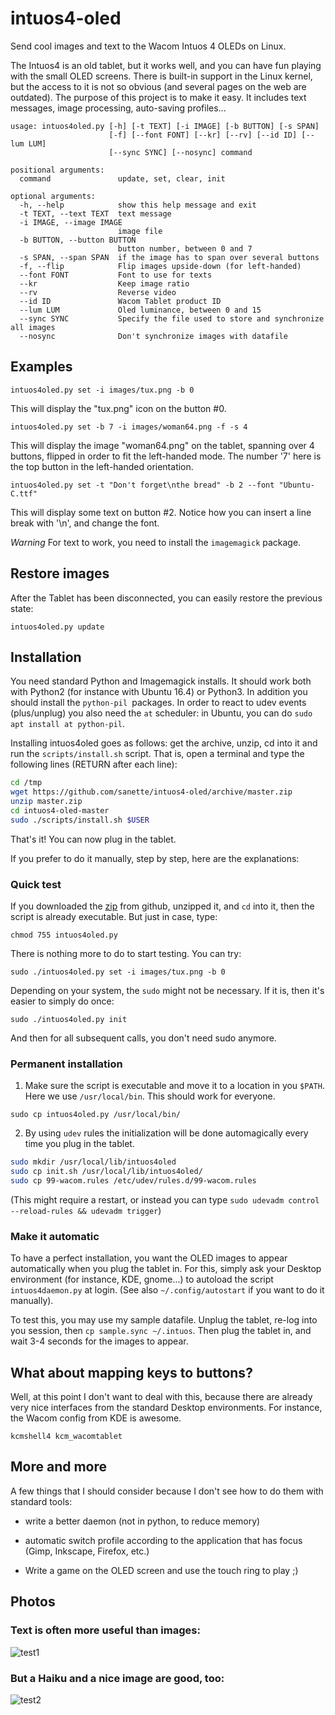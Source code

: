 # intuos4-oled
Send cool images and text to the Wacom Intuos 4 OLEDs on Linux.

The Intuos4 is an old tablet, but it works well, and you can have fun
playing with the small OLED screens.  There is built-in support in the
Linux kernel, but the access to it is not so obvious (and several
pages on the web are outdated).  The purpose of this project is to
make it easy. It includes text messages, image processing, auto-saving
profiles...

```
usage: intuos4oled.py [-h] [-t TEXT] [-i IMAGE] [-b BUTTON] [-s SPAN]
                      [-f] [--font FONT] [--kr] [--rv] [--id ID] [--lum LUM]
                      [--sync SYNC] [--nosync] command

positional arguments:
  command               update, set, clear, init

optional arguments:
  -h, --help            show this help message and exit
  -t TEXT, --text TEXT  text message
  -i IMAGE, --image IMAGE
                        image file
  -b BUTTON, --button BUTTON
                        button number, between 0 and 7
  -s SPAN, --span SPAN  if the image has to span over several buttons
  -f, --flip            Flip images upside-down (for left-handed)
  --font FONT           Font to use for texts
  --kr                  Keep image ratio
  --rv                  Reverse video
  --id ID               Wacom Tablet product ID
  --lum LUM             Oled luminance, between 0 and 15
  --sync SYNC           Specify the file used to store and synchronize all images
  --nosync              Don't synchronize images with datafile
```

## Examples

```
intuos4oled.py set -i images/tux.png -b 0
```

This will display the "tux.png" icon on the button #0.

```
intuos4oled.py set -b 7 -i images/woman64.png -f -s 4
```

This will display the image "woman64.png" on the tablet, spanning over
4 buttons, flipped in order to fit the left-handed mode. The number
'7' here is the top button in the left-handed orientation.

```
intuos4oled.py set -t "Don't forget\nthe bread" -b 2 --font "Ubuntu-C.ttf"
```

This will display some text on button #2. Notice how you can insert a
line break with '\n', and change the font.

*Warning* For text to work, you need to install the `imagemagick`
 package.

## Restore images

After the Tablet has been disconnected, you can easily restore the
previous state:

```
intuos4oled.py update
```

## Installation

You need standard Python and Imagemagick installs. It should work both
with Python2 (for instance with Ubuntu 16.4) or Python3.  In addition
you should install the `python-pil `packages.  In order to react to
udev events (plus/unplug) you also need the `at` scheduler: in Ubuntu,
you can do `sudo apt install at python-pil`.

Installing intuos4oled goes as follows: get the archive, unzip, cd into
it and run the `scripts/install.sh` script. That is, open a terminal and type
the following lines (RETURN after each line):

```bash
cd /tmp
wget https://github.com/sanette/intuos4-oled/archive/master.zip
unzip master.zip
cd intuos4-oled-master
sudo ./scripts/install.sh $USER
```
That's it! You can now plug in the tablet.

If you prefer to do it manually, step by step, here are the explanations:

### Quick test

If you downloaded the
[zip](https://github.com/sanette/intuos4-oled/archive/master.zip) from
github, unzipped it, and `cd` into it, then the script is already
executable. But just in case, type:

``` chmod 755 intuos4oled.py ```

There is nothing more to do to start testing. You can try:
```
sudo ./intuos4oled.py set -i images/tux.png -b 0
```

Depending on your system, the `sudo` might not be necessary. If it is, then
it's easier to simply do once:
```
sudo ./intuos4oled.py init
```

And then for all subsequent calls, you don't need sudo anymore.

### Permanent installation

1. Make sure the script is executable and move it to a location in you
   `$PATH`. Here we use `/usr/local/bin`. This should work for everyone.

```
sudo cp intuos4oled.py /usr/local/bin/
```

2. By using `udev` rules the initialization will be done automagically
   every time you plug in the tablet.

```bash
sudo mkdir /usr/local/lib/intuos4oled
sudo cp init.sh /usr/local/lib/intuos4oled/
sudo cp 99-wacom.rules /etc/udev/rules.d/99-wacom.rules
```

(This might require a restart, or instead you can type `sudo udevadm
control --reload-rules && udevadm trigger`)

### Make it automatic

To have a perfect installation, you want the OLED images to appear
automatically when you plug the tablet in. For this, simply ask your
Desktop environment (for instance, KDE, gnome...) to autoload the
script `intuos4daemon.py` at login. (See also `~/.config/autostart` if
you want to do it manually).

To test this, you may use my sample datafile. Unplug the tablet,
re-log into you session, then `cp sample.sync ~/.intuos`.  Then plug
the tablet in, and wait 3-4 seconds for the images to appear.

## What about mapping keys to buttons?

Well, at this point I don't want to deal with this, because there are
already very nice interfaces from the standard Desktop
environments. For instance, the Wacom config from KDE is awesome. 

```
kcmshell4 kcm_wacomtablet
```

## More and more

A few things that I should consider because I don't see how to do them
with standard tools:

* write a better daemon (not in python, to reduce memory)

* automatic switch profile according to the application that has focus (Gimp,
  Inkscape, Firefox, etc.)

* Write a game on the OLED screen and use the touch ring to play ;)

## Photos

### Text is often more useful than images:

![test1](https://github.com/sanette/intuos4-oled/blob/master/images/demos/text_buttons.jpg)

### But a Haiku and a nice image are good, too:

![test2](https://github.com/sanette/intuos4-oled/blob/master/images/demos/haiku.jpg)

